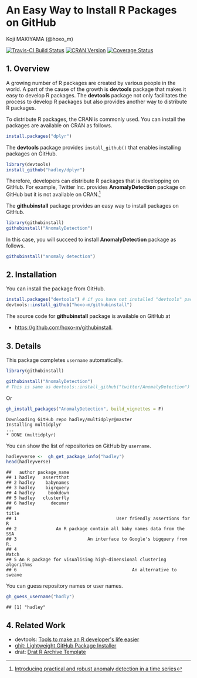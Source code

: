 # An Easy Way to Install R Packages on GitHub
Koji MAKIYAMA (@hoxo_m)  



[![Travis-CI Build Status](https://travis-ci.org/hoxo-m/githubinstall.svg?branch=master)](https://travis-ci.org/hoxo-m/githubinstall)
[![CRAN Version](http://www.r-pkg.org/badges/version/githubinstall)](http://cran.rstudio.com/web/packages/githubinstall)
[![Coverage Status](https://coveralls.io/repos/github/hoxo-m/githubinstall/badge.svg?branch=master)](https://coveralls.io/github/hoxo-m/githubinstall?branch=master)

## 1. Overview

A growing number of R packages are created by various people in the world.
A part of the cause of the growth is **devtools** package that makes it easy to develop R packages.
The **devtools** package not only facilitates the process to develop R packages but also provides another way to distribute R packages.

To distribute R packages, the CRAN is commonly used.
You can install the packages are available on CRAN as follows.


```r
install.packages("dplyr")
```

The **devtools** package provides `install_github()` that enables installing packages on GitHub.


```r
library(devtools)
install_github("hadley/dplyr")
```

Therefore, developers can distribute R packages that is developping on GitHub.
For example, Twitter Inc. provides **AnomalyDetection** package on GitHub but it is not available on CRAN.[^1]

[^1]:[Introducing practical and robust anomaly detection in a time series](https://blog.twitter.com/2015/introducing-practical-and-robust-anomaly-detection-in-a-time-series)

The **githubinstall** package provides an easy way to install packages on GitHub.


```r
library(githubinstall)
githubinstall("AnomalyDetection")
```

In this case, you will succeed to install **AnomalyDetection** package as follows.


```r
githubinstall("anomaly detection")
```

## 2. Installation

You can install the package from GitHub.


```r
install.packages("devtools") # if you have not installed "devtools" package
devtools::install_github("hoxo-m/githubinstall")
```

The source code for **githubinstall** package is available on GitHub at

- https://github.com/hoxo-m/githubinstall.

## 3. Details

This package completes `username` automatically.


```r
library(githubinstall)
```


```r
githubinstall("AnomalyDetection")
# This is same as devtools::install_github("twitter/AnomalyDetection")
```

Or


```r
gh_install_packages("AnomalyDetection", build_vignettes = F)
```

```
Downloading GitHub repo hadley/multidplyr@master
Installing multidplyr
...
* DONE (multidplyr)
```

You can show the list of repositories on GitHub by `username`.


```r
hadleyverse <-  gh_get_package_info("hadley")
head(hadleyverse)
```

```
##   author package_name
## 1 hadley   assertthat
## 2 hadley    babynames
## 3 hadley    bigrquery
## 4 hadley     bookdown
## 5 hadley   clusterfly
## 6 hadley      decumar
##                                                                 title
## 1                                      User friendly assertions for R
## 2               An R package contain all baby names data from the SSA
## 3                           An interface to Google's bigquery from R.
## 4                                                               Watch
## 5 An R package for visualising high-dimensional clustering algorithms
## 6                                            An alternative to sweave
```

You can guess repository names or user names.


```r
gh_guess_username("hadly")
```

```
## [1] "hadley"
```

## 4. Related Work

- devtools: [Tools to make an R developer's life easier](https://github.com/hadley/devtools)
- [ghit: Lightweight GitHub Package Installer](https://github.com/cloudyr/ghit)
- drat: [Drat R Archive Template](https://github.com/eddelbuettel/drat)
